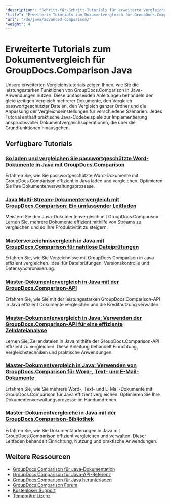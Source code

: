 ```yaml
---
"description": "Schritt-für-Schritt-Tutorials für erweiterte Vergleichsfunktionen, einschließlich Vergleich mehrerer Dokumente, Vergleichseinstellungen und geschützte Dokumente."
"title": "Erweiterte Tutorials zum Dokumentvergleich für GroupDocs.Comparison Java"
"url": "/de/java/advanced-comparison/"
"weight": 4
---
```


# Erweiterte Tutorials zum Dokumentvergleich für GroupDocs.Comparison Java

Unsere erweiterten Vergleichstutorials zeigen Ihnen, wie Sie die leistungsstarken Funktionen von GroupDocs.Comparison in Java-Anwendungen nutzen. Diese umfassenden Anleitungen behandeln den gleichzeitigen Vergleich mehrerer Dokumente, den Vergleich passwortgeschützter Dateien, den Vergleich ganzer Ordner und die Anpassung der Vergleichseinstellungen für verschiedene Szenarien. Jedes Tutorial enthält praktische Java-Codebeispiele zur Implementierung anspruchsvoller Dokumentvergleichsoperationen, die über die Grundfunktionen hinausgehen.

## Verfügbare Tutorials

### [So laden und vergleichen Sie passwortgeschützte Word-Dokumente in Java mit GroupDocs.Comparison](./groupdocs-compare-protected-word-documents-java/)
Erfahren Sie, wie Sie passwortgeschützte Word-Dokumente mit GroupDocs.Comparison effizient in Java laden und vergleichen. Optimieren Sie Ihre Dokumentenverwaltungsprozesse.

### [Java Multi-Stream-Dokumentenvergleich mit GroupDocs.Comparison: Ein umfassender Leitfaden](./java-groupdocs-comparison-multi-stream-document-guide/)
Meistern Sie den Java-Dokumentenvergleich mit GroupDocs.Comparison. Lernen Sie, mehrere Dokumente effizient mithilfe von Streams zu vergleichen und so Ihre Produktivität zu steigern.

### [Masterverzeichnisvergleich in Java mit GroupDocs.Comparison für nahtlose Dateiprüfungen](./master-directory-comparison-java-groupdocs-comparison/)
Erfahren Sie, wie Sie Verzeichnisse mit GroupDocs.Comparison in Java effizient vergleichen. Ideal für Dateiprüfungen, Versionskontrolle und Datensynchronisierung.

### [Master-Dokumentenvergleich in Java mit der GroupDocs.Comparison-API](./master-document-comparison-java-groupdocs-api/)
Erfahren Sie, wie Sie mit der leistungsstarken GroupDocs.Comparison-API in Java effizient Dokumente vergleichen und die Kreditnutzung verwalten.

### [Master-Dokumentenvergleich in Java: Verwenden der GroupDocs.Comparison-API für eine effiziente Zelldateianalyse](./groupdocs-comparison-java-api-document-comparison/)
Lernen Sie, Zellendateien in Java mithilfe der GroupDocs.Comparison-API effizient zu vergleichen. Diese Anleitung behandelt Einrichtung, Vergleichstechniken und praktische Anwendungen.

### [Master-Dokumentvergleich in Java: Verwenden von GroupDocs.Comparison für Word-, Text- und E-Mail-Dokumente](./master-document-comparison-java-groupdocs/)
Erfahren Sie, wie Sie mehrere Word-, Text- und E-Mail-Dokumente mit GroupDocs.Comparison für Java effizient vergleichen. Optimieren Sie Ihre Dokumentenverwaltungsprozesse im Handumdrehen.

### [Master-Dokumentvergleiche in Java mit der GroupDocs.Comparison-Bibliothek](./master-java-document-comparisons-groupdocs/)
Erfahren Sie, wie Sie Dokumentänderungen in Java mit GroupDocs.Comparison effizient vergleichen und verwalten. Dieser Leitfaden behandelt Einrichtung, Nutzung und praktische Anwendungen.

## Weitere Ressourcen

- [GroupDocs.Comparison für Java-Dokumentation](https://docs.groupdocs.com/comparison/java/)
- [GroupDocs.Comparison für Java-API-Referenz](https://reference.groupdocs.com/comparison/java/)
- [GroupDocs.Comparison für Java herunterladen](https://releases.groupdocs.com/comparison/java/)
- [GroupDocs.Comparison Forum](https://forum.groupdocs.com/c/comparison)
- [Kostenloser Support](https://forum.groupdocs.com/)
- [Temporäre Lizenz](https://purchase.groupdocs.com/temporary-license/)